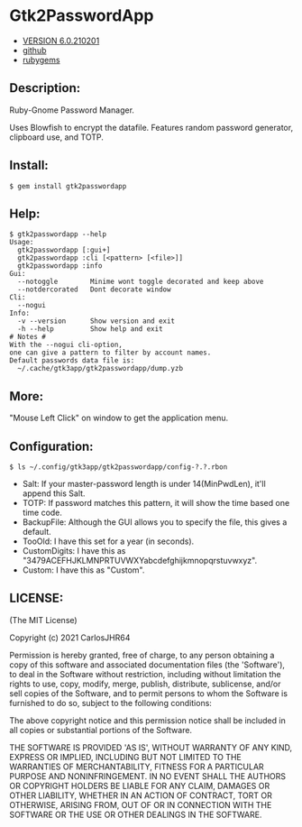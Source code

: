 # Gtk2PasswordApp

* [VERSION 6.0.210201](https://github.com/carlosjhr64/gtk2passwordapp/releases)
* [github](https://github.com/carlosjhr64/gtk2passwordapp)
* [rubygems](https://rubygems.org/gems/gtk2passwordapp)

## Description:

Ruby-Gnome Password Manager.

Uses Blowfish to encrypt the datafile.
Features random password generator, clipboard use, and TOTP.

## Install:

```shell
$ gem install gtk2passwordapp
```

## Help:

```shell
$ gtk2passwordapp --help
Usage:
  gtk2passwordapp [:gui+]
  gtk2passwordapp :cli [<pattern> [<file>]]
  gtk2passwordapp :info
Gui:
  --notoggle     	Minime wont toggle decorated and keep above
  --notdercorated	Dont decorate window
Cli:
  --nogui
Info:
  -v --version   	Show version and exit
  -h --help      	Show help and exit
# Notes #
With the --nogui cli-option,
one can give a pattern to filter by account names.
Default passwords data file is:
  ~/.cache/gtk3app/gtk2passwordapp/dump.yzb
```

## More:

"Mouse Left Click" on window to get the application menu.


## Configuration:

```shell
$ ls ~/.config/gtk3app/gtk2passwordapp/config-?.?.rbon
```

* Salt:  If your master-password length is under 14(MinPwdLen), it'll append this Salt.
* TOTP:  If password matches this pattern, it will show the time based one time code.
* BackupFile:  Although the GUI allows you to specify the file, this gives a default.
* TooOld:  I have this set for a year (in seconds).
* CustomDigits:  I have this as "3479ACEFHJKLMNPRTUVWXYabcdefghijkmnopqrstuvwxyz".
* Custom:  I have this as "Custom".

## LICENSE:

(The MIT License)

Copyright (c) 2021 CarlosJHR64

Permission is hereby granted, free of charge, to any person obtaining
a copy of this software and associated documentation files (the
'Software'), to deal in the Software without restriction, including
without limitation the rights to use, copy, modify, merge, publish,
distribute, sublicense, and/or sell copies of the Software, and to
permit persons to whom the Software is furnished to do so, subject to
the following conditions:

The above copyright notice and this permission notice shall be
included in all copies or substantial portions of the Software.

THE SOFTWARE IS PROVIDED 'AS IS', WITHOUT WARRANTY OF ANY KIND,
EXPRESS OR IMPLIED, INCLUDING BUT NOT LIMITED TO THE WARRANTIES OF
MERCHANTABILITY, FITNESS FOR A PARTICULAR PURPOSE AND NONINFRINGEMENT.
IN NO EVENT SHALL THE AUTHORS OR COPYRIGHT HOLDERS BE LIABLE FOR ANY
CLAIM, DAMAGES OR OTHER LIABILITY, WHETHER IN AN ACTION OF CONTRACT,
TORT OR OTHERWISE, ARISING FROM, OUT OF OR IN CONNECTION WITH THE
SOFTWARE OR THE USE OR OTHER DEALINGS IN THE SOFTWARE.
